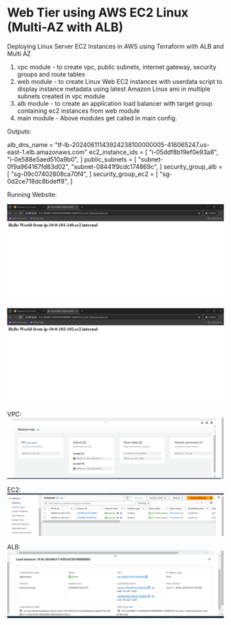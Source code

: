 # Web Tier using AWS EC2 Linux (Multi-AZ with ALB)

Deploying Linux Server EC2 Instances in AWS using Terraform with ALB and Multi AZ


1. vpc module - to create vpc, public subnets, internet gateway, security groups and route tables
2. web module - to create Linux Web EC2 instances with userdata script to display instance metadata using latest Amazon Linux ami in multiple subnets created in vpc module
3. alb module - to create an application load balancer with target group containing ec2 instances from web module
4. main module - Above modules get called in main config.



Outputs:

alb_dns_name = "tf-lb-20240611143924238100000005-416065247.us-east-1.elb.amazonaws.com"
ec2_instance_ids = [
  "i-05ddf8b19ef0e93a8",
  "i-0e588e5aed510a9b0",
]
public_subnets = [
  "subnet-0f9a964167fd83d02",
  "subnet-08441f9cdc174869c",
]
security_group_alb = [
  "sg-09c07402808ca70f4",
]
security_group_ec2 = [
  "sg-0d2ce718dc8bdeff8",
]

Running Website:

![Alt text](/images/vm1.png)

![Alt text](/images/vm2.png)

VPC:
![Alt text](/images/vpc.png)

EC2:
![Alt text](/images/ec2.png)

ALB:
![Alt text](/images/alb.png)